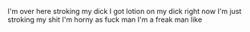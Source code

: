 I'm over here stroking my dick I got lotion on my dick right now I'm just stroking my shit I'm horny as fuck man I'm a freak man like